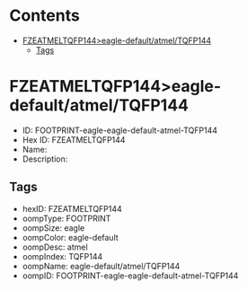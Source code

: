 



Contents
========

* [FZEATMELTQFP144>eagle-default/atmel/TQFP144](#fzeatmeltqfp144eagle-defaultatmeltqfp144)
	* [Tags](#tags)

# FZEATMELTQFP144>eagle-default/atmel/TQFP144

- ID: FOOTPRINT-eagle-eagle-default-atmel-TQFP144
- Hex ID: FZEATMELTQFP144
- Name: 
- Description: 

## Tags

- hexID: FZEATMELTQFP144
- oompType: FOOTPRINT
- oompSize: eagle
- oompColor: eagle-default
- oompDesc: atmel
- oompIndex: TQFP144
- oompName: eagle-default/atmel/TQFP144
- oompID: FOOTPRINT-eagle-eagle-default-atmel-TQFP144
